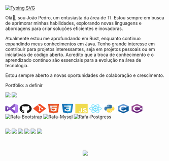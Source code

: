 
 [![Typing SVG](https://readme-typing-svg.herokuapp.com?color=%FFFF&size=21&duration=6530&center=true&vCenter=true&width=649&lines=Olá+me+chamo+João+Pedro,+seja+bem+vindo+ao+meu+perfil!+%3C3)](https://git.io/typing-svg)<br>

<p>

Olá👋, sou João Pedro, um entusiasta da área de TI. Estou sempre em busca de aprimorar minhas habilidades, explorando novas linguagens e abordagens para criar soluções eficientes e inovadoras.

Atualmente estou me aprofundando em Rust, enquanto continuo expandindo meus conhecimentos em Java. Tenho grande interesse em contribuir para projetos interessantes, seja em projetos pessoais ou em iniciativas de código aberto. Acredito que a troca de conhecimento e o aprendizado contínuo são essenciais para a evolução na área de tecnologia.

Estou sempre aberto a novas oportunidades de colaboração e crescimento.

Portfólio: a definir 

<div align="left">
 <img height="180em" src="https://github-readme-stats-eight-theta.vercel.app/api?username=joaoptoaldo&show_icons=true&theme=nightowl&include_all_commits=true&count_private=true"/>
 <img height="180em" src="https://github-readme-stats-eight-theta.vercel.app/api/top-langs/?username=joaoptoaldo&layout=compact&langs_count=8&theme=nightowl"/>
</div>


<div style="display: inline_block"><br>
  <img align="center" alt="Rafa-HTML" height="30" width="40" src="https://raw.githubusercontent.com/devicons/devicon/master/icons/visualstudio/visualstudio-original.svg">
  <img align="center" alt="Rafa-HTML" height="30" width="40" src="https://raw.githubusercontent.com/devicons/devicon/master/icons/github/github-original.svg">
  <img align="center" alt="Rafa-HTML" height="30" width="40" src="https://raw.githubusercontent.com/devicons/devicon/master/icons/git/git-original.svg">
  <img align="center" alt="Rafa-HTML" height="30" width="40" src="https://raw.githubusercontent.com/devicons/devicon/master/icons/html5/html5-original.svg">
  <img align="center" alt="Rafa-CSS" height="30" width="40" src="https://raw.githubusercontent.com/devicons/devicon/master/icons/css3/css3-original.svg">
  <img align="center" alt="Rafa-Js" height="30" width="40" src="https://raw.githubusercontent.com/devicons/devicon/master/icons/javascript/javascript-plain.svg">
  <img align="center" alt="Rafa-React" height="30" width="40" src="https://raw.githubusercontent.com/devicons/devicon/master/icons/react/react-original.svg">
  <img align="center" alt="Rafa-Python" height="30" width="40" src="https://raw.githubusercontent.com/devicons/devicon/master/icons/python/python-original.svg">
  <img align="center" alt="Rafa-Csharp" height="30" width="40" src="https://raw.githubusercontent.com/devicons/devicon/master/icons/c/c-original.svg">
  <img align="center" alt="Rafa-Csharp" height="30" width="40" src="https://raw.githubusercontent.com/devicons/devicon/master/icons/csharp/csharp-original.svg">
  <img align="center" alt="Rafa-Bootstrap" height="30" width="40" src="https://cdn.jsdelivr.net/gh/devicons/devicon@latest/icons/bootstrap/bootstrap-original.svg" />
  <img align="center" alt="Rafa-Mysql" height="30" width="40" src="https://cdn.jsdelivr.net/gh/devicons/devicon@latest/icons/mysql/mysql-original.svg" />
  <img align="center" alt="Rafa-Postgress" height="30" width="40" src="https://cdn.jsdelivr.net/gh/devicons/devicon@latest/icons/postgresql/postgresql-original.svg" /> 
</div>
  
  ##
 
<div> 
  <a href="https://www.youtube.com/channel/" target="_blank"><img src="https://img.shields.io/badge/YouTube-FF0000?style=for-the-badge&logo=youtube&logoColor=white" target="_blank"></a>
  <a href="https://instagram.com/joaoptoaldo" target="_blank"><img src="https://img.shields.io/badge/-Instagram-%23E4405F?style=for-the-badge&logo=instagram&logoColor=white" target="_blank"></a>
 	<a href="https://www.twitch.tv/" target="_blank"><img src="https://img.shields.io/badge/Twitch-9146FF?style=for-the-badge&logo=twitch&logoColor=white" target="_blank"></a>
 <a href="https://discord.gg/" target="_blank"><img src="https://img.shields.io/badge/Discord-7289DA?style=for-the-badge&logo=discord&logoColor=white" target="_blank"></a> 
  <a href = "mailto:toaldojoaopedro@gmail.com"><img src="https://img.shields.io/badge/-Gmail-%23333?style=for-the-badge&logo=gmail&logoColor=white" target="_blank"></a>
  <a href="https://www.linkedin.com/in/jo%C3%A3o-pedro-toaldo-659136328?lipi=urn%3Ali%3Apage%3Ad_flagship3_profile_view_base_contact_details%3B8QBndbXlR5%2BNNUIAViPQyQ%3D%3D" target="_blank"><img src="https://img.shields.io/badge/-LinkedIn-%230077B5?style=for-the-badge&logo=linkedin&logoColor=white" target="_blank"></a> 

  <h1 align="center">
  <a>
    <img src="https://readme-typing-svg.herokuapp.com?color=03F700&center=true&lines=Hello+world!">
  </a>
</h1>
  
</div>
<!--
**Joaoptoaldo/joaoptoaldo** is a ✨ _special_ ✨ repository because its `README.md` (this file) appears on your GitHub profile.

Here are some ideas to get you started:

- 🔭 I’m currently working on ...
- 🌱 I’m currently learning ...
- 👯 I’m looking to collaborate on ...
- 🤔 I’m looking for help with ...
- 💬 Ask me about ...
- 📫 How to reach me: ...
- 😄 Pronouns: ...
- ⚡ Fun fact: ...
-->

